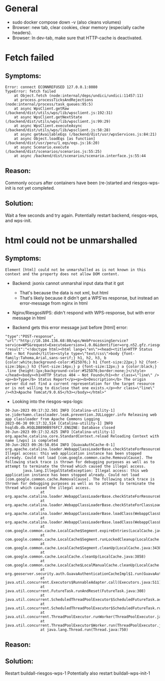 # General

- sudo docker compose down -v (also cleans volumes)
- Browser: new tab, clear cookies, clear memory (especially cache headers).
- Browser: In dev-tab, make sure that HTTP-cache is deactivated.



# Fetch failed


## Symptoms:
```
Error: connect ECONNREFUSED 127.0.0.1:8080
TypeError: fetch failed
    at Object.fetch (node:internal/deps/undici/undici:11457:11)
    at process.processTicksAndRejections (node:internal/process/task_queues:95:5)
    at async WpsClient.getRaw (/backend/dist/utils/wps/lib/wpsclient.js:192:31)
    at async WpsClient.getNextState (/backend/dist/utils/wps/lib/wpsclient.js:99:29)
    at async WpsClient.executeAsync (/backend/dist/utils/wps/lib/wpsclient.js:58:28)
    at async getAvailableEqs (/backend/dist/usr/wpsServices.js:84:21)
    at async Object.loadEqs [as function] (/backend/dist/usr/peru/1_eqs/eqs.js:16:20)
    at async Scenario.execute (/backend/dist/scenarios/scenarios.js:55:25)
    at async /backend/dist/scenarios/scenario.interface.js:55:44
```

## Reason:
Commonly occurs after containers have been (re-)started and riesgos-wps-init is not yet completed.

## Solution:
Wait a few seconds and try again.
Potentially restart backend, riesgos-wps, and wps-init.



# html could not be unmarshalled

## Symptoms:

```
Element [html] could not be unmarshalled as is not known in this context and the property does not allow DOM content. 
```

- Backend: jsonix cannot unmarshal input data that it got
    - That's because the data is not xml, but html
    - That's likely because it didn't get a WPS'es response, but instead an error-message from nginx in html
- Nginx/RiesgosWPS: didn't respond with WPS-response, but with error message in html

- Backend gets this error message just before [html] error:
```
"type":"POST-response",
"url":"http://10.104.136.68:80/wps/WebProcessingService?service=WPS&request=Execute&version=1.0.0&identifier=org.n52.gfz.riesgos.algorithm.impl.AssetmasterProcess",
"result":"<!doctype html><html lang=\"en\"><head><title>HTTP Status 404 – Not Found</title><style type=\"text/css\">body {font-family:Tahoma,Arial,sans-serif;} h1, h2, h3, b {color:white;background-color:#525D76;} h1 {font-size:22px;} h2 {font-size:16px;} h3 {font-size:14px;} p {font-size:12px;} a {color:black;} .line {height:1px;background-color:#525D76;border:none;}</style></head><body><h1>HTTP Status 404 – Not Found</h1><hr class=\"line\" /><p><b>Type</b> Status Report</p><p><b>Description</b> The origin server did not find a current representation for the target resource or is not willing to disclose that one exists.</p><hr class=\"line\" /><h3>Apache Tomcat/9.0.65</h3></body></html>"
```

- Looking into the riesgos-wps-logs:
```
30-Jun-2023 09:17:32.501 INFO [Catalina-utility-1] se.jiderhamn.classloader.leak.prevention.JULLogger.info Releasing web app classloader from Apache Commons Logging
2023-06-30 09:17:32,514 [Catalina-utility-1] INFO  hsqldb.db.HSQLDB890B976FC7.ENGINE: Database closed
30-Jun-2023 09:17:32.625 INFO [Catalina-utility-1] org.apache.catalina.core.StandardContext.reload Reloading Context with name [/wps] is completed
30-Jun-2023 09:26:58.054 INFO [GuavaAuthCache-0-1] org.apache.catalina.loader.WebappClassLoaderBase.checkStateForResourceLoading Illegal access: this web application instance has been stopped already. Could not load [com.google.common.cache.RemovalCause]. The following stack trace is thrown for debugging purposes as well as to attempt to terminate the thread which caused the illegal access.
        java.lang.IllegalStateException: Illegal access: this web application instance has been stopped already. Could not load [com.google.common.cache.RemovalCause]. The following stack trace is thrown for debugging purposes as well as to attempt to terminate the thread which caused the illegal access.
                at org.apache.catalina.loader.WebappClassLoaderBase.checkStateForResourceLoading(WebappClassLoaderBase.java:1432)
                at org.apache.catalina.loader.WebappClassLoaderBase.checkStateForClassLoading(WebappClassLoaderBase.java:1420)
                at org.apache.catalina.loader.WebappClassLoaderBase.loadClass(WebappClassLoaderBase.java:1259)
                at org.apache.catalina.loader.WebappClassLoaderBase.loadClass(WebappClassLoaderBase.java:1220)
                at com.google.common.cache.LocalCache$Segment.expireEntries(LocalCache.java:2622)
                at com.google.common.cache.LocalCache$Segment.runLockedCleanup(LocalCache.java:3446)
                at com.google.common.cache.LocalCache$Segment.cleanUp(LocalCache.java:3438)
                at com.google.common.cache.LocalCache.cleanUp(LocalCache.java:3858)
                at com.google.common.cache.LocalCache$LocalManualCache.cleanUp(LocalCache.java:4797)
                at org.geoserver.security.auth.GuavaAuthenticationCacheImpl$1.run(GuavaAuthenticationCacheImpl.java:65)
                at java.util.concurrent.Executors$RunnableAdapter.call(Executors.java:511)
                at java.util.concurrent.FutureTask.runAndReset(FutureTask.java:308)
                at java.util.concurrent.ScheduledThreadPoolExecutor$ScheduledFutureTask.access$301(ScheduledThreadPoolExecutor.java:180)
                at java.util.concurrent.ScheduledThreadPoolExecutor$ScheduledFutureTask.run(ScheduledThreadPoolExecutor.java:294)
                at java.util.concurrent.ThreadPoolExecutor.runWorker(ThreadPoolExecutor.java:1149)
                at java.util.concurrent.ThreadPoolExecutor$Worker.run(ThreadPoolExecutor.java:624)
                at java.lang.Thread.run(Thread.java:750)
```


## Reason: 


## Solution: 
Restart buildall-riesgos-wps-1
Potentially also restart buildall-wps-init-1


# 